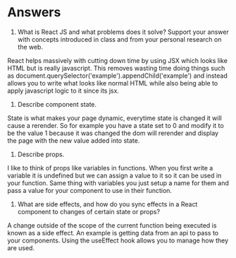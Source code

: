 # Answers

1. What is React JS and what problems does it solve? Support your answer with concepts introduced in class and from your personal research on the web.

React helps massively with cutting down time by using JSX which looks like HTML but is really javascript. This removes wasting time doing things such as document.querySelector('example').appendChild('example') and instead allows you to write what looks like normal HTML while also being able to apply javascript logic to it since its jsx.

1. Describe component state.

State is what makes your page dynamic, everytime state is changed it will cause a rerender. So for example you have a state set to 0 and modify it to be the value 1 because it was changed the dom will rerender and display the page with the new value added into state.

1. Describe props.

I like to think of props like variables in functions. When you first write a variable it is undefined but we can assign a value to it so it can be used in your function. Same thing with variables you just setup a name for them and pass a value for your component to use in their function.

1. What are side effects, and how do you sync effects in a React component to changes of certain state or props?

A change outside of the scope of the current function being executed is known as a side effect. An example is getting data from an api to pass to your components. Using the useEffect hook allows you to manage how they are used.